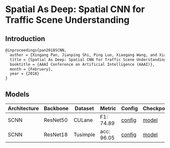 # Spatial As Deep: Spatial CNN for Traffic Scene Understanding 

## Introduction

```latex
@inproceedings{pan2018SCNN,  
  author = {Xingang Pan, Jianping Shi, Ping Luo, Xiaogang Wang, and Xiaoou Tang},  
  title = {Spatial As Deep: Spatial CNN for Traffic Scene Understanding},  
  booktitle = {AAAI Conference on Artificial Intelligence (AAAI)},  
  month = {February},  
  year = {2018}  
}
```

## Models
| Architecture| Backbone |Dataset | Metric | Config| Checkpoints  |
|-------------|----------|--------|--------|-------|--------------|
| SCNN       | ResNet50 | CULane | F1: 74.89| [config](https://github.com/Turoad/lanedet/blob/main/configs/scnn/resa18_culane.py)  |[model](https://github.com/Turoad/lanedet/releases/download/1.0/scnn_r50_culane.zip) |
| SCNN       | ResNet18 | Tusimple |acc: 96.05| [config](https://github.com/Turoad/lanedet/blob/main/configs/scnn/resa18_culane.py)  | [model](https://github.com/Turoad/lanedet/releases/download/1.0/scnn_r18_tusimple.zip)|
